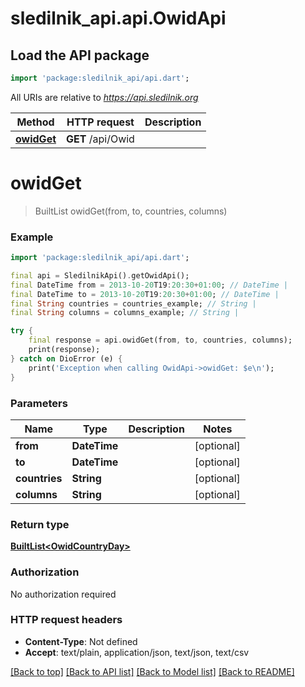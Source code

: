 # sledilnik_api.api.OwidApi

## Load the API package
```dart
import 'package:sledilnik_api/api.dart';
```

All URIs are relative to *https://api.sledilnik.org*

Method | HTTP request | Description
------------- | ------------- | -------------
[**owidGet**](OwidApi.md#owidget) | **GET** /api/Owid | 


# **owidGet**
> BuiltList<OwidCountryDay> owidGet(from, to, countries, columns)



### Example
```dart
import 'package:sledilnik_api/api.dart';

final api = SledilnikApi().getOwidApi();
final DateTime from = 2013-10-20T19:20:30+01:00; // DateTime | 
final DateTime to = 2013-10-20T19:20:30+01:00; // DateTime | 
final String countries = countries_example; // String | 
final String columns = columns_example; // String | 

try {
    final response = api.owidGet(from, to, countries, columns);
    print(response);
} catch on DioError (e) {
    print('Exception when calling OwidApi->owidGet: $e\n');
}
```

### Parameters

Name | Type | Description  | Notes
------------- | ------------- | ------------- | -------------
 **from** | **DateTime**|  | [optional] 
 **to** | **DateTime**|  | [optional] 
 **countries** | **String**|  | [optional] 
 **columns** | **String**|  | [optional] 

### Return type

[**BuiltList&lt;OwidCountryDay&gt;**](OwidCountryDay.md)

### Authorization

No authorization required

### HTTP request headers

 - **Content-Type**: Not defined
 - **Accept**: text/plain, application/json, text/json, text/csv

[[Back to top]](#) [[Back to API list]](../README.md#documentation-for-api-endpoints) [[Back to Model list]](../README.md#documentation-for-models) [[Back to README]](../README.md)

